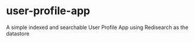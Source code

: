 # user-profile-app
A simple indexed and searchable User Profile App using Redisearch as the datastore
